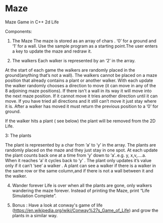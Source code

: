 # Maze
Maze Game in C++
2d Life

Components:

1.	The Maze
The maze is stored as an array of chars . ‘0’ for a ground and ‘1’ for a wall. Use the sample program as a starting point.The user enters a key to update the maze and redraw it. 

2. 	The walkers
Each walker is represented by an ‘2’ in the array.

At the start of each game the walkers are randomly placed in the ground(anything that’s not a wall). The walkers cannot be placed on a maze position that already contains a plant or another walker. 
With each update the walker randomly chooses a direction to move (it can move in any of the 8 adjoining maze positions).  If there isn't a wall in its way it will move into the next maze position. If it cannot move it tries another direction  until it can move. If you have tried all directions and it still can’t move it just stay where it is.
After a walker has moved it must return the previous position to a ‘0’ for ground.

If the walker hits a plant ( see below) the plant will be removed from the 2D Life.

3: The plants

The plant is represented by a char from ‘a’ to ‘y’ in the array.
The plants are randomly placed on the maze and they  just stay in one spot. At each update the plant counts back one at a time from ‘y’  down to ‘a’..e.g. y, x,v,....a. When it reaches ‘a’ it cycles back to ‘y’ . The plant only updates it’s value only if it can’t ‘see’ a walker . A plant can see a walker if there is  a walker  in the same row or the same column,and if there is not  a wall between it and the walker.

4. Wander forever
Life is over when all the plants are gone, only walkers wandering the maze forever.
Instead of printing the Maze, print “Life Simulation Complete”.

5. Bonus :
Have a look at conway's game of life (https://en.wikipedia.org/wiki/Conway%27s_Game_of_Life)  and grow the plants in a similar way.









